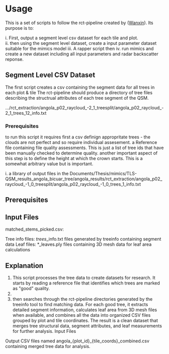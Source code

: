 # Usage 

This is a set of scripts to follow the rct-pipeline created by ([Wanxin](https://github.com/Rthomass/test/edit/main/README.md)). Its purpose is to:  

i. First, output a segment level csv dataset for each tile and plot.  
ii. then using the segment level dataset, create a input parameter dataset suitable for the mimics model
iii. A rapper script then 
iv. run mimics and create a new dataset including all input parameters and radar backscatter reponse.

## Segment Level CSV Dataset 
The first script creates a csv containing the segment data for all trees in each plot & tile
The rct-pipeline should produce a directory of tree files describing the structrual attributes of each tree segment of the QSM. 

.../rct_extraction/angola_p02_raycloud_-2_1_treesplit/angola_p02_raycloud_-2_1_trees_12_info.txt
### Prerequisites 





to run this script it requires first a csv definign appropritate trees - the clouds are not perfect and so require individual assesement. a Reference file containing file quality assessments. This is just a list of tree ids that have been manually checked to determine quality.  another important aspect of this step is to define the height at which the crown starts. This is a somewhat arbitrary value but is important. 



i. a library of output files in the 
Documents/Thesis/mimics/TLS-QSM_results_angola_bicuar_tree/angola_results/rct_extraction/angola_p02_raycloud_-1_0_treesplit/angola_p02_raycloud_-1_0_trees_1_info.txt












## Prerequisites 



## Input Files
matched_stems_picked.csv: 




Tree info files: *_trees_*_info.txt files generated by treeinfo containing segment data
Leaf files: *_leaves.ply files containing 3D mesh data for leaf area calculations
## Explanation
1. This script processes the tree data to create datasets for research. It starts by reading a reference file that identifies which trees are marked as "good" quality. 
2.
3.   then searches through the rct-pipeline directories generated by the treeinfo tool to find matching data. For each good tree, it extracts detailed segment information, calculates leaf area from 3D mesh files when available, and combines all the data into organized CSV files grouped by plot and tile coordinates. The result is a clean dataset that merges tree structural data, segment attributes, and leaf measurements for further analysis.
Input Files



Output
CSV files named angola_{plot_id}_{tile_coords}_combined.csv containing merged tree data for analysis.


